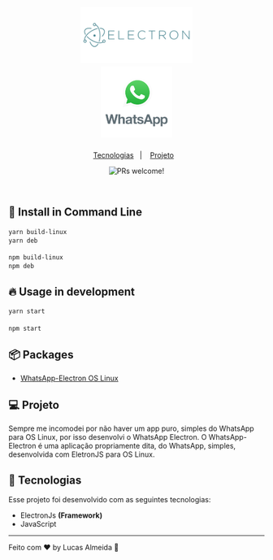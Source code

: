 <h1 align="center">
  <img alt="WhatsApp Electron" title="WhatsApp Electron" src=".github/electronjs-ar21.svg" width="220px" />
  <br>
  <img alt="WhatsApp Electron" title="WhatsApp Electron" src=".github/title-whatsapp.png" width="140px" />
</h1>

<p align="center">
  <a href="#-tecnologias">Tecnologias</a>&nbsp;&nbsp;&nbsp;|&nbsp;&nbsp;&nbsp;
  <a href="#-projeto">Projeto</a>&nbsp;&nbsp;&nbsp;
</p>

<p align="center">
 <img src="https://img.shields.io/static/v1?label=PRs&message=welcome&color=49AA26&labelColor=000000" alt="PRs welcome!" />
</p>


<br>

## 🎉 Install in Command Line

```sh
yarn build-linux
yarn deb

npm build-linux
npm deb
```

## 🔥 Usage in development

```sh
yarn start

npm start
```
## 📦 Packages

* [WhatsApp-Electron OS Linux](https://github.com/lucasAlmeidaSilveira/WhatsApp-electron/releases/tag/WhatsApp-Electron)

## 💻 Projeto

Sempre me incomodei por não haver um app puro, simples do WhatsApp para OS Linux, por isso desenvolvi o WhatsApp Electron. 
O WhatsApp-Electron é uma aplicação propriamente dita, do WhatsApp, simples, desenvolvida com EletronJS para OS Linux.


## 🚀 Tecnologias

Esse projeto foi desenvolvido com as seguintes tecnologias:

- ElectronJs **(Framework)**
- JavaScript

---

Feito com ♥ by Lucas Almeida :wave:

